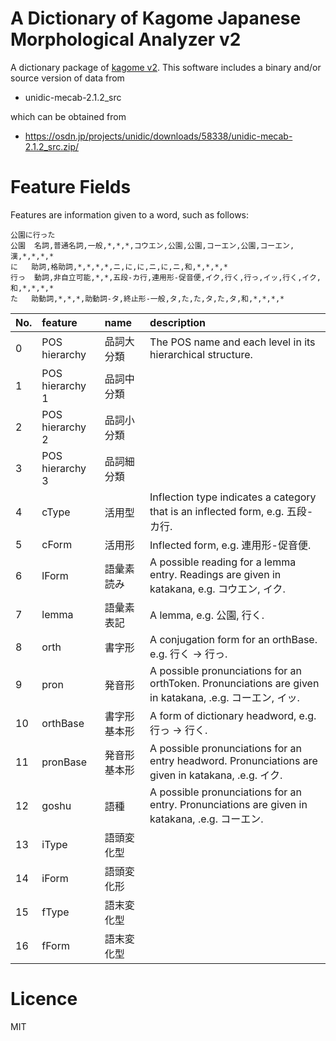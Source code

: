 A Dictionary of Kagome Japanese Morphological Analyzer v2
===

A dictionary package of [kagome v2](http://github.com/ikawaha/kagome/tree/v2). 
This software includes a binary and/or source version of data from

* unidic-mecab-2.1.2_src

which can be obtained from

* https://osdn.jp/projects/unidic/downloads/58338/unidic-mecab-2.1.2_src.zip/

 # Feature Fields
 
Features are information given to a word, such as follows:

```
公園に行った
公園	名詞,普通名詞,一般,*,*,*,コウエン,公園,公園,コーエン,公園,コーエン,漢,*,*,*,*
に	助詞,格助詞,*,*,*,*,ニ,に,に,ニ,に,ニ,和,*,*,*,*
行っ	動詞,非自立可能,*,*,五段-カ行,連用形-促音便,イク,行く,行っ,イッ,行く,イク,和,*,*,*,*
た	助動詞,*,*,*,助動詞-タ,終止形-一般,タ,た,た,タ,た,タ,和,*,*,*,*
```
 
 |No.|feature| name |description|
 |:---|:---|:---|:---|
 | 0| POS hierarchy | 品詞大分類 |The POS name and each level in its hierarchical structure. |
 | 1| POS hierarchy 1 | 品詞中分類 | |
 | 2| POS hierarchy 2 | 品詞小分類 |
 | 3| POS hierarchy 3 | 品詞細分類|
 | 4| cType | 活用型 | Inflection type indicates a category that is an inflected form, e.g. 五段-カ行. |
 | 5| cForm | 活用形 | Inflected form, e.g. 連用形-促音便. |
 | 6| lForm | 語彙素読み | A possible reading for a lemma entry. Readings are given in katakana, e.g. コウエン, イク. |
 | 7| lemma | 語彙素表記 | A lemma, e.g. 公園, 行く.|
 | 8| orth | 書字形| A conjugation form for an orthBase. e.g. 行く -> 行っ. |
 | 9| pron | 発音形| A possible pronunciations for an orthToken. Pronunciations are given in katakana, .e.g. コーエン, イッ. |
 |10| orthBase | 書字形基本形|  A form of dictionary headword, e.g. 行っ -> 行く.  |
 |11| pronBase | 発音形基本形 | A possible pronunciations for an entry headword. Pronunciations are given in katakana, .e.g. イク. | 
 |12| goshu | 語種| A possible pronunciations for an entry. Pronunciations are given in katakana, .e.g. コーエン. |
 |13| iType | 語頭変化型 | |
 |14| iForm | 語頭変化形 | |
 |15| fType | 語末変化型| |
 |16| fForm | 語末変化型| |
 
  # Licence
  
  MIT